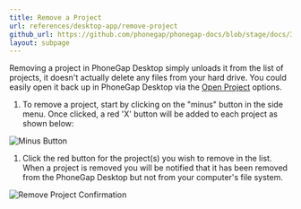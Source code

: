 ```yaml
---
title: Remove a Project
url: references/desktop-app/remove-project
github_url: https://github.com/phonegap/phonegap-docs/blob/stage/docs/3-references/desktop-app/6-remove-project.html.md
layout: subpage
---
```


Removing a project in PhoneGap Desktop simply unloads it from the list of projects, it doesn't actually delete any files from your hard drive. You could easily open it back up in PhoneGap Desktop via the [Open Project](/references/desktop-app/open-project) options.

1. To remove a project, start by clicking on the "minus" button in the side menu. Once clicked, a red 'X' button will be added to each project as shown below:

  ![Minus Button](/images/docs-minus-button.png)

1. Click the red button for the project(s) you wish to remove in the list. When a project is removed you will be notified that it has been removed from the PhoneGap Desktop but not from your computer's file system.

  ![Remove Project Confirmation](/images/docs-remove-notification.png)
